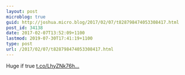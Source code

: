 ```yaml
---
layout: post
microblog: true
guid: http://joshua.micro.blog/2017/02/07/t828798474053308417.html
post_id: 34138
date: 2017-02-07T13:52:09+1100
lastmod: 2019-07-30T17:41:19+1100
type: post
url: /2017/02/07/t828798474053308417.html
---
```

Huge if true [t.co/LhyZNk76h...](https://t.co/LhyZNk76hc)
